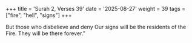 +++
title = 'Surah 2, Verses 39'
date = '2025-08-27'
weight = 39
tags = ["fire", "hell", "signs"]
+++

But those who disbelieve and deny Our signs will be the residents of the Fire. They will be there forever.”
